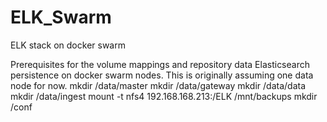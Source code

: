 # ELK_Swarm
ELK stack on docker swarm

Prerequisites for the volume mappings and repository data
Elasticsearch persistence on docker swarm nodes. This is originally assuming one data node for now.
mkdir /data/master
mkdir /data/gateway
mkdir /data/data
mkdir /data/ingest
mount -t nfs4 192.168.168.213:/ELK /mnt/backups
mkdir /conf
